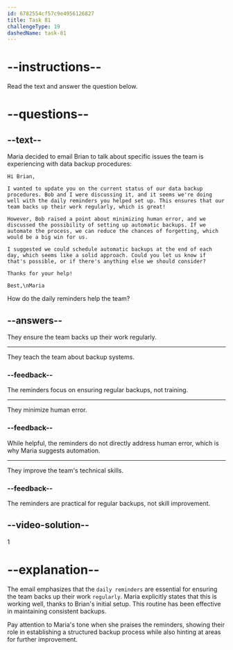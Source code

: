 ```yaml
---
id: 6782554cf57c9e4956126827
title: Task 81
challengeType: 19
dashedName: task-81
---
```


<!-- READING -->

# --instructions--

Read the text and answer the question below.

# --questions--

## --text--

Maria decided to email Brian to talk about specific issues the team is experiencing with data backup procedures:

`Hi Brian,`

`I wanted to update you on the current status of our data backup procedures. Bob and I were discussing it, and it seems we're doing well with the daily reminders you helped set up. This ensures that our team backs up their work regularly, which is great!`

`However, Bob raised a point about minimizing human error, and we discussed the possibility of setting up automatic backups. If we automate the process, we can reduce the chances of forgetting, which would be a big win for us.`

`I suggested we could schedule automatic backups at the end of each day, which seems like a solid approach. Could you let us know if that's possible, or if there's anything else we should consider?`

`Thanks for your help!`

`Best,\nMaria`

How do the daily reminders help the team?

## --answers--

They ensure the team backs up their work regularly.

---

They teach the team about backup systems.

### --feedback--

The reminders focus on ensuring regular backups, not training.

---

They minimize human error.

### --feedback--

While helpful, the reminders do not directly address human error, which is why Maria suggests automation.

---

They improve the team's technical skills.

### --feedback--

The reminders are practical for regular backups, not skill improvement.

## --video-solution--

1

# --explanation--

The email emphasizes that the `daily reminders` are essential for ensuring the team backs up their work `regularly`. Maria explicitly states that this is working well, thanks to Brian's initial setup. This routine has been effective in maintaining consistent backups.

Pay attention to Maria's tone when she praises the reminders, showing their role in establishing a structured backup process while also hinting at areas for further improvement.
